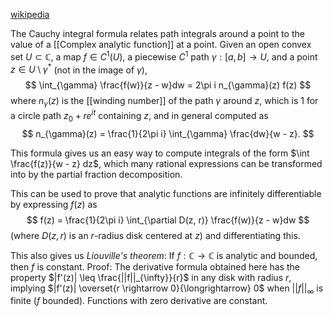 [wikipedia](https://en.wikipedia.org/wiki/Cauchy%27s_integral_formula)

The Cauchy integral formula relates path integrals around a point
to the value of a [[Complex analytic function]] at a point.
Given an open convex set $U \subset \mathbb{C}$, a map $f \in C^1(U)$,
a piecewise $C^1$ path $\gamma : [a, b] \rightarrow U$,
and a point $z \in U \setminus \gamma^*$ (not in the image of $\gamma$),
$$
\int_{\gamma} \frac{f(w)}{z - w}dw = 2\pi i n_{\gamma}(z) f(z)
$$
where $n_{\gamma}(z)$ is the [[winding number]] of the path $\gamma$ around $z$,
which is 1 for a circle path $z_0 + re^{it}$ containing $z$,
and in general computed as
$$
n_{\gamma}(z) = \frac{1}{2\pi i} \int_{\gamma} \frac{dw}{w - z}.
$$

This formula gives us an easy way
to compute integrals of the form $\int \frac{f(z)}{w - z} dz$,
which many rational expressions can be transformed into
by the partial fraction decomposition.

This can be used to prove that analytic functions
are infinitely differentiable by expressing $f(z)$ as
$$
f(z) = \frac{1}{2\pi i} \int_{\partial D(z, r)} \frac{f(w)}{z - w}dw
$$
(where $D(z, r)$ is an $r$-radius disk centered at $z$)
and differentiating this.

This also gives us _Liouville's theorem_:
If $f : \mathbb{C} \rightarrow \mathbb{C}$ is analytic and bounded,
then $f$ is constant.
Proof: The derivative formula obtained here has the property
$|f'(z)| \leq \frac{||f||_{\infty}}{r}$ in any disk with radius $r$,
implying $|f'(z)| \overset{r \rightarrow 0}{\longrightarrow} 0$
when $||f||_{\infty}$ is finite ($f$ bounded).
Functions with zero derivative are constant.
